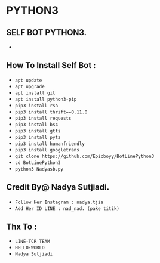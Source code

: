 # PYTHON3
SELF BOT PYTHON3.
------
-
How To Install Self Bot :
------
- `apt update`
- `apt upgrade`
- `apt install git`
- `apt install python3-pip`
- `pip3 install rsa`
- `pip3 install thrift==0.11.0`
- `pip3 install requests`
- `pip3 install bs4`
- `pip3 install gtts`
- `pip3 install pytz`
- `pip3 install humanfriendly`
- `pip3 install googletrans`
- `git clone https://github.com/Epicboyy/BotLinePython3`
- `cd BotLinePython3`
- `python3 Nadyasb.py`



Credit By@ Nadya Sutjiadi.
------
- `Follow Her Instagram : nadya.tjia`
- `Add Her ID LINE : nad_nad. (pake titik)`

Thx To :
------
- `LINE-TCR TEAM`
- `HELLO-WORLD`
- `Nadya Sutjiadi`
